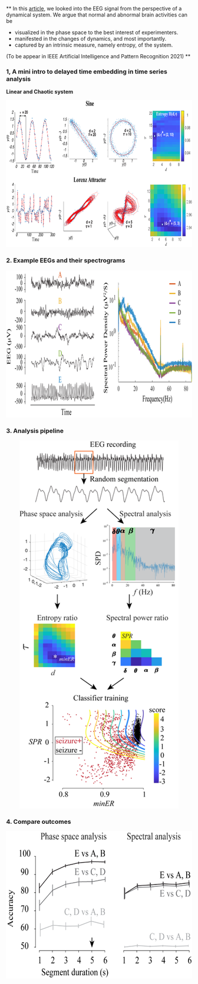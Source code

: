 ** In this [article](https://github.com/wangjing0/Entropy-is-all-she-cares/blob/main/entropy2021.pdf), we looked into the EEG signal from the perspective of a dynamical system. We argue that normal and abnormal brain activities can be 
* visualized in the phase space to the best interest of experimenters. 
* manifested in the changes of dynamics, and most importantly. 
* captured by an intrinsic measure, namely entropy, of the system.

(To be appear in IEEE Artificial Intelligence and Pattern Recognition 2021) **

### 1, A mini intro to delayed time embedding in time series analysis
 **Linear and Chaotic system**
 <p align="center">
  <img src="Fig1.png" height="400" >
</p>

### 2. Example EEGs and their spectrograms
<p align="center">
  <img src="Fig2.png" height="400" >
</p>

### 3. Analysis pipeline
<p align="center">
  <img src="Fig3.png" height="1000" >
</p>

### 4. Compare outcomes
 <p align="center">
  <img src="Fig4.png" height="400" >
</p>
